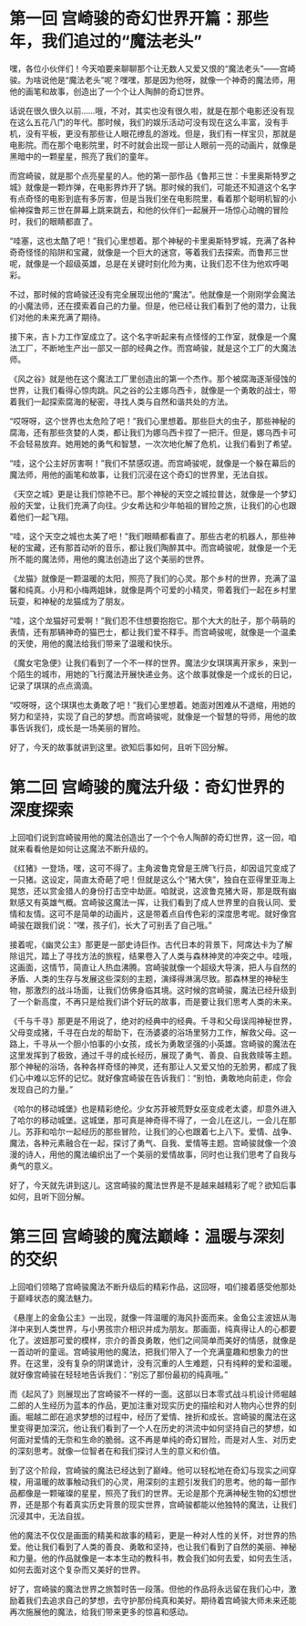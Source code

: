 # 第一回 宫崎骏的奇幻世界开篇：那些年，我们追过的“魔法老头”

嘿，各位小伙伴们！今天咱要来聊聊那个让无数人又爱又恨的“魔法老头”——宫崎骏。为啥说他是“魔法老头”呢？嘿嘿，那是因为他呀，就像一个神奇的魔法师，用他的画笔和故事，创造出了一个个让人陶醉的奇幻世界。

话说在很久很久以前……哦，不对，其实也没有很久啦，就是在那个电影还没有现在这么五花八门的年代。那时候，我们的娱乐活动可没有现在这么丰富，没有手机，没有平板，更没有那些让人眼花缭乱的游戏。但是，我们有一样宝贝，那就是电影院。而在那个电影院里，时不时就会出现一部让人眼前一亮的动画片，就像是黑暗中的一颗星星，照亮了我们的童年。

而宫崎骏，就是那个点亮星星的人。他的第一部作品《鲁邦三世：卡里奥斯特罗之城》就像是一颗炸弹，在电影界炸开了锅。那时候的我们，可能还不知道这个名字有点奇怪的电影到底有多厉害，但是当我们坐在电影院里，看着那个聪明机智的小偷神探鲁邦三世在屏幕上跳来跳去，和他的伙伴们一起展开一场惊心动魄的冒险时，我们的眼睛都直了。

“哇塞，这也太酷了吧！”我们心里想着。那个神秘的卡里奥斯特罗城，充满了各种奇奇怪怪的陷阱和宝藏，就像是一个巨大的迷宫，等着我们去探索。而鲁邦三世呢，就像是一个超级英雄，总是在关键时刻化险为夷，让我们忍不住为他欢呼喝彩。

不过，那时候的宫崎骏还没有完全展现出他的“魔法”。他就像是一个刚刚学会魔法的小魔法师，还在摸索着自己的力量。但是，他已经让我们看到了他的潜力，让我们对他的未来充满了期待。

接下来，吉卜力工作室成立了。这个名字听起来有点怪怪的工作室，就像是一个魔法工厂，不断地生产出一部又一部的经典之作。而宫崎骏，就是这个工厂的大魔法师。

《风之谷》就是他在这个魔法工厂里创造出的第一个杰作。那个被腐海逐渐侵蚀的世界，让我们看得心惊肉跳。风之谷的公主娜乌西卡，就像是一个勇敢的战士，带着我们一起探索腐海的秘密，寻找人类与自然和谐共处的方法。

“哎呀呀，这个世界也太危险了吧！”我们心里想着。那些巨大的虫子，那些神秘的腐海，还有那些贪婪的人类，都让我们为娜乌西卡捏了一把汗。但是，娜乌西卡可不会轻易放弃。她用她的勇气和智慧，一次次地化解了危机，让我们看到了希望。

“哇，这个公主好厉害啊！”我们不禁感叹道。而宫崎骏呢，就像是一个躲在幕后的魔法师，用他的画笔和故事，让我们沉浸在这个奇幻的世界里，无法自拔。

《天空之城》更是让我们惊艳不已。那个神秘的天空之城拉普达，就像是一个梦幻般的天堂，让我们充满了向往。少女希达和少年帕祖的冒险之旅，让我们的心也跟着他们一起飞翔。

“哇，这个天空之城也太美了吧！”我们眼睛都看直了。那些古老的机器人，那些神秘的宝藏，还有那首动听的音乐，都让我们陶醉其中。而宫崎骏呢，就像是一个无所不能的魔法师，用他的魔法创造出了这个美丽的世界。

《龙猫》就像是一颗温暖的太阳，照亮了我们的心灵。那个乡村的世界，充满了温馨和纯真。小月和小梅两姐妹，就像是两个可爱的小精灵，带着我们一起在乡村里玩耍，和神秘的龙猫成为了朋友。

“哇，这个龙猫好可爱啊！”我们忍不住想要抱抱它。那个大大的肚子，那个萌萌的表情，还有那辆神奇的猫巴士，都让我们爱不释手。而宫崎骏呢，就像是一个温柔的天使，用他的魔法给我们带来了温暖和快乐。

《魔女宅急便》让我们看到了一个不一样的世界。魔法少女琪琪离开家乡，来到一个陌生的城市，用她的飞行魔法开展快递业务。这个故事就像是一个成长的日记，记录了琪琪的点点滴滴。

“哎呀呀，这个琪琪也太勇敢了吧！”我们心里想着。她面对困难从不退缩，用她的努力和坚持，实现了自己的梦想。而宫崎骏呢，就像是一个智慧的导师，用他的故事告诉我们，成长是一场美丽的冒险。

好了，今天的故事就讲到这里。欲知后事如何，且听下回分解。

# 第二回 宫崎骏的魔法升级：奇幻世界的深度探索

上回咱们说到宫崎骏用他的魔法创造出了一个个令人陶醉的奇幻世界，这一回，咱就来看看他是如何让这魔法不断升级的。

《红猪》一登场，嘿，这可不得了。主角波鲁克曾是王牌飞行员，却因诅咒变成了一只猪。这设定，简直太奇葩了吧！但就是这么个“猪大侠”，独自在亚得里亚海上晃悠，还以赏金猎人的身份打击空中劫匪。咱就说，这波鲁克猪大哥，那是既有幽默感又有英雄气概。宫崎骏这魔法一挥，让我们看到了成人世界里的自我认同、爱情和友情。这可不是简单的动画片，这是带着点自传色彩的深度思考呢。就好像宫崎骏在跟我们说：“嘿，孩子们，长大了可别丢了自己哦。”

接着呢，《幽灵公主》那更是一部史诗巨作。古代日本的背景下，阿席达卡为了解除诅咒，踏上了寻找方法的旅程，结果卷入了人类与森林神灵的冲突之中。哇哦，这画面，这情节，简直让人热血沸腾。宫崎骏就像一个超级大导演，把人与自然的矛盾、人类的生存与发展这些深刻的主题，演绎得淋漓尽致。那森林里的神秘生物，那激烈的战斗场面，让我们仿佛身临其境。这时候的宫崎骏，魔法已经升级到了一个新高度，不再只是给我们讲个好玩的故事，而是要让我们思考人类的未来。

《千与千寻》那更是不用说了，绝对的经典中的经典。千寻和父母误闯神秘世界，父母变成猪，千寻在白龙的帮助下，在汤婆婆的浴场里努力工作，解救父母。这一路上，千寻从一个胆小怕事的小女孩，成长为勇敢坚强的小英雄。宫崎骏的魔法在这里发挥到了极致，通过千寻的成长经历，展现了勇气、善良、自我救赎等主题。那个神秘的浴场，各种各样奇怪的神灵，还有那让人又爱又怕的无脸男，都成了我们心中难以忘怀的记忆。就好像宫崎骏在告诉我们：“别怕，勇敢地向前走，你会发现自己的力量。”

《哈尔的移动城堡》也是精彩绝伦。少女苏菲被荒野女巫变成老太婆，却意外进入了哈尔的移动城堡。这城堡，那可真是神奇得不得了，一会儿在这儿，一会儿在那儿。苏菲和哈尔一起经历的那些冒险，让我们的心也跟着七上八下。爱情、战争、魔法，各种元素融合在一起，探讨了勇气、自我、爱情等主题。宫崎骏就像一个浪漫的诗人，用他的魔法编织出了一个美丽的爱情故事，同时也让我们思考了自我与勇气的意义。

好了，今天就先讲到这儿。这宫崎骏的魔法世界是不是越来越精彩了呢？欲知后事如何，且听下回分解。

# 第三回 宫崎骏的魔法巅峰：温暖与深刻的交织

上回咱们领略了宫崎骏魔法不断升级后的精彩作品，这回呀，咱们接着感受他那处于巅峰状态的魔法魅力。

《悬崖上的金鱼公主》一出现，就像一阵温暖的海风扑面而来。金鱼公主波妞从海洋中来到人类世界，与小男孩宗介相识并成为朋友。那画面，纯真得让人的心都要化了。波妞那可爱的模样，宗介的善良勇敢，他们之间简单而美好的情感，就像是一首动听的童谣。宫崎骏用他的魔法，把我们带入了一个充满童趣和想象力的世界。在这里，没有复杂的阴谋诡计，没有沉重的人生难题，只有纯粹的爱和温暖。就好像宫崎骏在轻轻地告诉我们：“别忘了那份最初的纯真哦。”

而《起风了》则展现出了宫崎骏不一样的一面。这部以日本零式战斗机设计师堀越二郎的人生经历为蓝本的作品，更加注重对现实历史的描绘和对人物内心世界的刻画。堀越二郎在追求梦想的过程中，经历了爱情、挫折和成长。宫崎骏的魔法在这里变得更加深沉，他让我们看到了一个人在历史的洪流中如何坚持自己的梦想，如何面对爱情的无奈和生命的脆弱。这不再是单纯的奇幻冒险，而是对人生、对历史的深刻思考。就像一位智者在和我们探讨人生的意义和价值。

到了这个阶段，宫崎骏的魔法已经达到了巅峰。他可以轻松地在奇幻与现实之间穿梭，用温暖的故事触动我们的心灵，用深刻的主题引发我们的思考。他的每一部作品都像是一颗璀璨的星星，照亮了我们的世界。无论是那个充满神秘生物的幻想世界，还是那个有着真实历史背景的现实世界，宫崎骏都能以他独特的魔法，让我们沉浸其中，无法自拔。

他的魔法不仅仅是画面的精美和故事的精彩，更是一种对人性的关怀，对世界的热爱。他让我们看到了人类的善良、勇敢和坚持，也让我们看到了自然的美丽、神秘和力量。他的作品就像是一本本生动的教科书，教会我们如何去爱，如何去生活，如何去面对这个复杂而又美好的世界。

好了，宫崎骏的魔法世界之旅暂时告一段落。但他的作品将永远留在我们心中，激励着我们去追求自己的梦想，去守护那份纯真和美好。期待着宫崎骏大师未来还能再次施展他的魔法，给我们带来更多的惊喜和感动。

